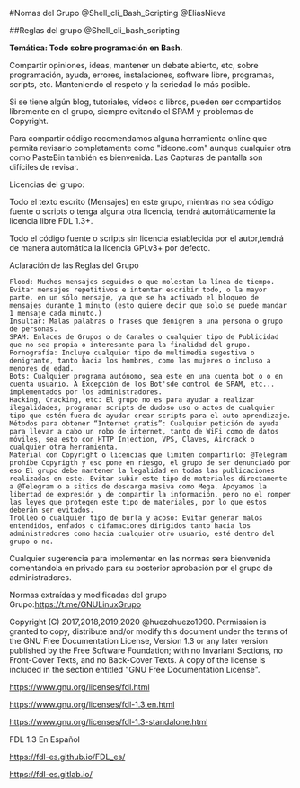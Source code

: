 #Nomas del Grupo @Shell_cli_Bash_Scripting
@EliasNieva

##Reglas del grupo @Shell_cli_bash_scripting 

**Temática: Todo sobre programación en Bash.**

Compartir opiniones, ideas, mantener un debate abierto, etc, sobre programación, ayuda, errores, instalaciones, software libre, programas, scripts, etc. Manteniendo el respeto y la seriedad lo más posible.

Si se tiene algún blog, tutoriales, vídeos o libros, pueden ser compartidos libremente en el grupo, siempre evitando el SPAM y problemas de Copyright.

Para compartir código recomendamos alguna herramienta online que permita revisarlo completamente como "ideone.com" aunque cualquier otra como PasteBin también es bienvenida. Las Capturas de pantalla son difíciles de revisar.

Licencias del grupo:

Todo el texto escrito (Mensajes) en este grupo, mientras no sea código fuente o scripts o tenga alguna otra licencia, tendrá automáticamente la licencia libre FDL 1.3+.

Todo el código fuente o scripts sin licencia establecida por el autor,tendrá de manera automática la licencia GPLv3+ por defecto.

Aclaración de las Reglas del Grupo

    Flood: Muchos mensajes seguidos o que molestan la línea de tiempo. Evitar mensajes repetitivos e intentar escribir todo, o la mayor parte, en un sólo mensaje, ya que se ha activado el bloqueo de mensajes durante 1 minuto (esto quiere decir que solo se puede mandar 1 mensaje cada minuto.)
    Insultar: Malas palabras o frases que denigren a una persona o grupo de personas.
    SPAM: Enlaces de Grupos o de Canales o cualquier tipo de Publicidad que no sea propia o interesante para la finalidad del grupo.
    Pornografía: Incluye cualquier tipo de multimedia sugestiva o denigrante, tanto hacia los hombres, como las mujeres o incluso a menores de edad.
    Bots: Cualquier programa autónomo, sea este en una cuenta bot o o en cuenta usuario. A Excepción de los Bot'sde control de SPAM, etc... implementados por los administradores.
    Hacking, Cracking, etc: El grupo no es para ayudar a realizar ilegalidades, programar scripts de dudoso uso o actos de cualquier tipo que estén fuera de ayudar crear scripts para el auto aprendizaje.
    Métodos para obtener “Internet gratis”: Cualquier petición de ayuda para llevar a cabo un robo de internet, tanto de WiFi como de datos móviles, sea esto con HTTP Injection, VPS, Claves, Aircrack o cualquier otra herramienta.
    Material con Copyright o licencias que limiten compartirlo: @Telegram prohíbe Copyrigth y eso pone en riesgo, el grupo de ser denunciado por eso El grupo debe mantener la legalidad en todas las publicaciones realizadas en este. Evitar subir este tipo de materiales directamente a @Telegram o a sitios de descarga masiva como Mega. Apoyamos la libertad de expresión y de compartir la información, pero no el romper las leyes que protegen este tipo de materiales, por lo que estos deberán ser evitados.
    Trolleo o cualquier tipo de burla y acoso: Evitar generar malos entendidos, enfados o difamaciones dirigidos tanto hacia los administradores como hacia cualquier otro usuario, esté dentro del grupo o no.

Cualquier sugerencia para implementar en las normas sera bienvenida comentándola en privado para su posterior aprobación por el grupo de administradores.

Normas extraídas y modificadas del grupo Grupo:https://t.me/GNULinuxGrupo

 Copyright (C)  2017,2018,2019,2020  @huezohuezo1990.
    Permission is granted to copy, distribute and/or modify this document under the terms of the GNU Free Documentation License, Version 1.3 or any later version published by the Free Software Foundation;
with no Invariant Sections, no Front-Cover Texts, and no Back-Cover Texts.
A copy of the license is included in the section entitled "GNU Free Documentation License".

https://www.gnu.org/licenses/fdl.html

https://www.gnu.org/licenses/fdl-1.3.en.html

https://www.gnu.org/licenses/fdl-1.3-standalone.html

FDL 1.3 En Español

https://fdl-es.github.io/FDL_es/

https://fdl-es.gitlab.io/



